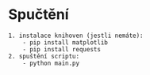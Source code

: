 # Spučtění           
    1. instalace knihoven (jestli nemáte):
        - pip install matplotlib
        - pip install requests
    2. spuštění scriptu:
        - python main.py

